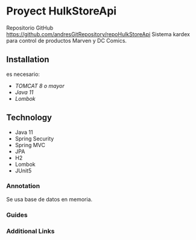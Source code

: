 # Proyect HulkStoreApi
Repositorio GitHub https://github.com/andresGitRepository/repoHulkStoreApi
Sistema kardex para control de productos Marven y DC Comics.

## Installation
es necesario:
- *TOMCAT 8 o mayor*
- *Java 11*
- *Lombok*

## Technology
* Java 11
* Spring Security
* Spring MVC
* JPA
* H2
* Lombok
* JUnit5


### Annotation
Se usa base de datos en memoria.

### Guides

### Additional Links

